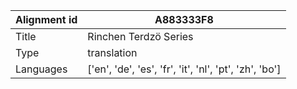 |Alignment id | A883333F8
| --- | --- 
|Title | Rinchen Terdzö Series 
|Type | translation
|Languages | ['en', 'de', 'es', 'fr', 'it', 'nl', 'pt', 'zh', 'bo']